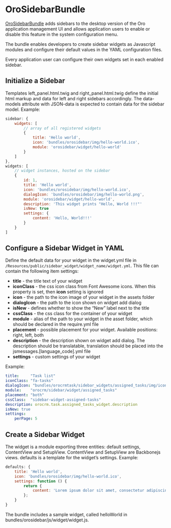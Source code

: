 <a id="bundle-docs-platform-sidebar-bundle"></a>

# OroSidebarBundle

<a href="https://github.com/oroinc/platform/tree/5.1/src/Oro/Bundle/SidebarBundle" target="_blank">OroSidebarBundle</a> adds sidebars to the desktop version of the Oro application management UI and allows application users to enable or disable this feature in the system configuration menu.

The bundle enables developers to create sidebar widgets as Javascript modules and configure their default values in the YAML configuration files.

Every application user can configure their own widgets set in each enabled sidebar.

## Initialize a Sidebar

Templates left_panel.html.twig and right_panel.html.twig define the initial html markup and data
for left and right sidebars accordingly. The data-models attribute with JSON-data is expected
to contain data for the sidebar model. Example:

```javascript
sidebar: {
    widgets: [
        // array of all registered widgets
        {
            title: 'Hello world',
            icon: 'bundles/orosidebar/img/hello-world.ico',
            module: 'orosidebar/widget/hello-world'
        }
    ]
},
widgets: [
    // widget instances, hosted on the sidebar
    {
        id: 1,
        title: 'Hello world',
        icon: 'bundles/orosidebar/img/hello-world.ico',
        dialogIcon: 'bundles/orosidebar/img/hello-world.png',
        module: 'orosidebar/widget/hello-world',
        description: 'This widget prints "Hello, World !!!"'
        isNew: true
        settings: {
            content: 'Hello, World!!!'
        }
    }
]
```

## Configure a Sidebar Widget in YAML

Define the default data for your widget in the widget.yml file in
`/Resources/public/sidebar_widget/widget_name/widget.yml`. This file can contain the following item settings:

* **title** - the title text of your widget
* **iconClass** - the css icon class from Font Awesome icons. When this property is set, then **icon** setting is ignored
* **icon** - the path to the icon image of your widget in the assets folder
* **dialogIcon** - the path to the icon shown on widget add dialog
* **isNew** - defines whether to show the  “New” label next to the title
* **cssClass** - the css class for the container of your widget
* **module** - alias of the path to your widget in the asset folder, which should be declared in the require.yml file
* **placement** - possible placement for your widget. Available positions: right, left, both
* **description** - the description shown on widget add dialog. The description should be translatable, translation  should be placed into the jsmessages.[language_code].yml file
* **settings** - custom settings of your widget

Example:

```yaml
title:     "Task list"
iconClass: "fa-tasks"
dialogIcon: "bundles/orocrmtask/sidebar_widgets/assigned_tasks/img/icon-task.png"
module:    "orocrm/sidebar/widget/assigned_tasks"
placement: "both"
cssClass:  "sidebar-widget-assigned-tasks"
description: orocrm.task.assigned_tasks_widget.description
isNew: true
settings:
    perPage: 5
```

## Create a Sidebar Widget

The widget is a module exporting three entities: default settings, ContentView and SetupView.
ContentView and SetupView are Backbonejs views. defaults is a template for the widget’s settings. Example:

```javascript
defaults: {
    title: 'Hello world',
    icon: 'bundles/orosidebar/img/hello-world.ico',
    settings: function () {
        return {
            content: 'Lorem ipsum dolor sit amet, consectetur adipiscing elit. Suspendisse pulvinar.'
        };
    }
}
```

The bundle includes a sample widget, called helloWorld in bundles/orosidebar/js/widget/widget.js.

<!-- Frontend -->
